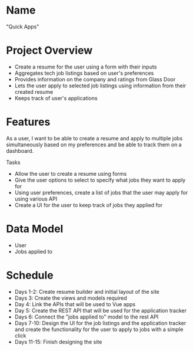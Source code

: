 # Name
"Quick Apps"
  
# Project Overview
* Create a resume for the user using a form with their inputs
* Aggregates tech job listings based on user's preferences
* Provides information on the company and ratings from Glass Door
* Lets the user apply to selected job listings using information from their created resume
* Keeps track of user's applications


# Features

As a user, I want to be able to create a resume and apply to multiple jobs simultaneously based on my preferences and be able to track them on a dashboard.

Tasks
* Allow the user to create a resume using forms
* Give the user options to select to specify what jobs they want to apply for
* Using user preferences, create a list of jobs that the user may apply for using various API
* Create a UI for the user to keep track of jobs they applied for

# Data Model

* User
* Jobs applied to

# Schedule

* Days 1-2: Create resume builder and initial layout of the site
* Days 3: Create the views and models required
* Day 4: Link the APIs that will be used to Vue apps 
* Day 5: Create the REST API that will be used for the application tracker
* Days 6: Connect the "jobs applied to" model to the rest API
* Days 7-10: Design the UI for the job listings and the application tracker and create the functionality for the user to apply to jobs with a simple click
* Days 11-15: Finish designing the site
